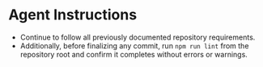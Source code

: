 # Agent Instructions

- Continue to follow all previously documented repository requirements.
- Additionally, before finalizing any commit, run `npm run lint` from the repository root and confirm it completes without errors or warnings.
